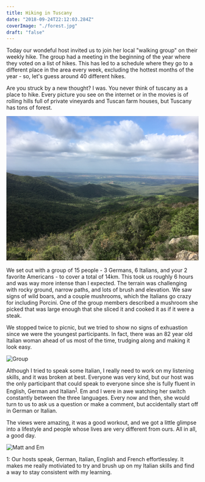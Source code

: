 ```yaml
---
title: Hiking in Tuscany
date: "2018-09-24T22:12:03.284Z"
coverImage: "./forest.jpg"
draft: "false"
---
```


Today our wondeful host invited us to join her local "walking group" on their weekly hike. The group had a meeting in the beginning of the year where they voted on a list of hikes. This has led to a schedule where they go to a different place in the area every week, excluding the hottest months of the year - so, let's guess around 40 different hikes.

Are you struck by a new thought? I was. You never think of tuscany as a place to hike. Every picture you see on the internet or in the movies is of rolling hills full of private vineyards and Tuscan farm houses, but Tuscany has tons of forest. 

![Forest](./forest.jpg "View from one of the paths")

We set out with a group of 15 people - 3 Germans, 6 Italians, and your 2 favorite Americans - to cover a total of 14km. This took us roughly 6 hours and was way more intense than I expected. The terrain was challenging with rocky ground, narrow paths, and lots of brush and elevation. We saw signs of wild boars, and a couple mushrooms, which the Italians go crazy for including Porcini. One of the group members described a mushroom she picked that was large enough that she sliced it and cooked it as if it were a steak.

We stopped twice to picnic, but we tried to show no signs of exhuastion since we were the youngest participants. In fact, there was an 82 year old Italian woman ahead of us most of the time, trudging along and making it look easy.

![Group](./group.jpg "Most of the walking group during a particularly open stretch")

Although I tried to speak some Italian, I really need to work on my listening skills, and it was broken at best. Everyone was very kind, but our host was the only participant that could speak to everyone since she is fully fluent in English, German and Italian<sup>[1](#footnote1)</sup>. Em and I were in awe watching her switch constantly between the three languages. Every now and then, she would turn to us to ask us a question or make a comment, but accidentally start off in German or Italian. 

The views were amazing, it was a good workout, and we got a little glimpse into a lifestyle and people whose lives are very different from ours. All in all, a good day.

![Matt and Em](./mattandem.jpg)

<a name="footnote1">1</a>: Our hosts speak, German, Italian, English and French effortlessley. It makes me really motiviated to try and brush up on my Italian skills and find a way to stay consistent with my learning.

 